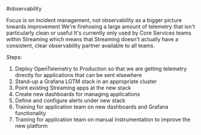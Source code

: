 #observability 

Focus is on incident management, not observability as a bigger picture towards improvement
We're firehosing a large amount of telemetry that isn't particularly clean or useful
It's currently only used by Core Services teams within Streaming which means that Streaming doesn't actually have a consistent, clear observability partner available to all teams.


Steps:
1. Deploy OpenTelemetry to Production so that we are getting telemetry directly for applications that can be sent elsewhere
2. Stand-up a Grafana LGTM stack in an appropriate cluster
3. Point existing Streaming apps at the new stack
4. Create new dashboards for managing applications
5. Define and configure alerts under new stack
6. Training for application team on new dashboards and Grafana functionality
7. Training for application team on manual instrumentation to improve the new platform
